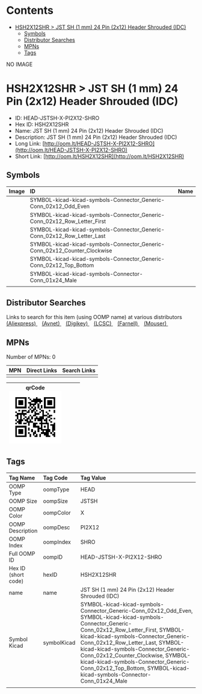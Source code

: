 



Contents
========

* [HSH2X12SHR > JST SH (1 mm) 24 Pin (2x12) Header Shrouded (IDC)](#hsh2x12shr--jst-sh-1-mm-24-pin-2x12-header-shrouded-idc)
	* [Symbols](#symbols)
	* [Distributor Searches](#distributor-searches)
	* [MPNs](#mpns)
	* [Tags](#tags)
  
NO IMAGE  
# HSH2X12SHR > JST SH (1 mm) 24 Pin (2x12) Header Shrouded (IDC)

- ID: HEAD-JSTSH-X-PI2X12-SHRO
- Hex ID: HSH2X12SHR
- Name: JST SH (1 mm) 24 Pin (2x12) Header Shrouded (IDC)
- Description: JST SH (1 mm) 24 Pin (2x12) Header Shrouded (IDC)
- Long Link: [http://oom.lt/HEAD-JSTSH-X-PI2X12-SHRO](http://oom.lt/HEAD-JSTSH-X-PI2X12-SHRO)
- Short Link: [http://oom.lt/HSH2X12SHR](http://oom.lt/HSH2X12SHR)

## Symbols
  

|Image|ID|Name|
| :--- | :--- | :--- |
|![]()|SYMBOL-kicad-kicad-symbols-Connector_Generic-Conn_02x12_Odd_Even||
|![]()|SYMBOL-kicad-kicad-symbols-Connector_Generic-Conn_02x12_Row_Letter_First||
|![]()|SYMBOL-kicad-kicad-symbols-Connector_Generic-Conn_02x12_Row_Letter_Last||
|![]()|SYMBOL-kicad-kicad-symbols-Connector_Generic-Conn_02x12_Counter_Clockwise||
|![]()|SYMBOL-kicad-kicad-symbols-Connector_Generic-Conn_02x12_Top_Bottom||
|![]()|SYMBOL-kicad-kicad-symbols-Connector-Conn_01x24_Male||
||||

## Distributor Searches
  
Links to search for this item (using OOMP name) at various distributors  
[(Aliexpress) ](https://www.aliexpress.com/wholesale?SearchText=1117JST+SH+1+mm+24+Pin+2x12+Header+Shrouded+IDC)&nbsp;&nbsp;&nbsp;[(Avnet) ](https://www.avnet.com/shop/us/search/JST+SH+1+mm+24+Pin+2x12+Header+Shrouded+IDC)&nbsp;&nbsp;&nbsp;[(Digikey) ](https://www.digikey.co.uk/en/products/result?s=JST+SH+1+mm+24+Pin+2x12+Header+Shrouded+IDC)&nbsp;&nbsp;&nbsp;[(LCSC) ](https://www.lcsc.com/search?q=JST+SH+1+mm+24+Pin+2x12+Header+Shrouded+IDC)&nbsp;&nbsp;&nbsp;[(Farnell) ](https://uk.farnell.com/search?st=JST+SH+1+mm+24+Pin+2x12+Header+Shrouded+IDC)&nbsp;&nbsp;&nbsp;[(Mouser) ](https://www.mouser.com/c/?q=JST+SH+1+mm+24+Pin+2x12+Header+Shrouded+IDC)&nbsp;&nbsp;&nbsp;
## MPNs
  
Number of MPNs: 0  

|MPN|Direct Links|Search Links|
| :--- | :--- | :--- |
||||
  

|qrCode<br>[![](https://raw.githubusercontent.com/oomlout/oomlout_OOMP_parts_V2/main/HEAD/JSTSH/X/PI2X12/SHRO/qrCode_140.png)](https://github.com/oomlout/oomlout_OOMP_parts_V2/tree/main/HEAD/JSTSH/X/PI2X12/SHRO/qrCode.png)||||
| :---: | :---: | :---: | :---: |

## Tags
  

|Tag Name|Tag Code|Tag Value|
| :--- | :--- | :--- |
|OOMP Type|oompType|HEAD|
|OOMP Size|oompSize|JSTSH|
|OOMP Color|oompColor|X|
|OOMP Description|oompDesc|PI2X12|
|OOMP Index|oompIndex|SHRO|
|Full OOMP ID|oompID|HEAD-JSTSH-X-PI2X12-SHRO|
|Hex ID (short code)|hexID|HSH2X12SHR|
|name|name|JST SH (1 mm) 24 Pin (2x12) Header Shrouded (IDC)|
|Symbol Kicad|symbolKicad|SYMBOL-kicad-kicad-symbols-Connector_Generic-Conn_02x12_Odd_Even, SYMBOL-kicad-kicad-symbols-Connector_Generic-Conn_02x12_Row_Letter_First, SYMBOL-kicad-kicad-symbols-Connector_Generic-Conn_02x12_Row_Letter_Last, SYMBOL-kicad-kicad-symbols-Connector_Generic-Conn_02x12_Counter_Clockwise, SYMBOL-kicad-kicad-symbols-Connector_Generic-Conn_02x12_Top_Bottom, SYMBOL-kicad-kicad-symbols-Connector-Conn_01x24_Male|
||||
